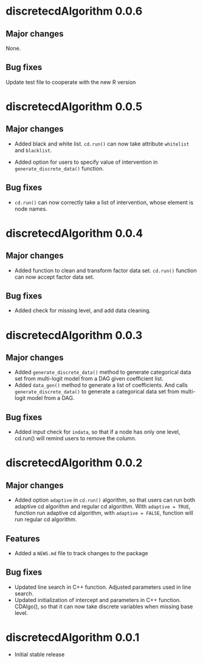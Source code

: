 # discretecdAlgorithm 0.0.6

## Major changes

None.

## Bug fixes
Update test file to cooperate with the new R version

# discretecdAlgorithm 0.0.5

## Major changes

* Added black and white list. `cd.run()` can now take attribute `whitelist` and `blacklist`.

* Added option for users to specify value of intervention in `generate_discrete_data()` function. 

## Bug fixes

* `cd.run()` can now correctly take a list of intervention, whose element is node names.

# discretecdAlgorithm 0.0.4

## Major changes

* Added function to clean and transform factor data set. `cd.run()` function can now accept factor data set.

## Bug fixes

* Added check for missing level, and add data cleaning.

# discretecdAlgorithm 0.0.3

## Major changes

* Added `generate_discrete_data()` method to generate categorical data set from multi-logit model from a DAG given coefficient list.
* Added `data_gen()` method to generate a list of coefficients. And calls `generate_discrete_data()` to generate a categorical data set from multi-logit model from a DAG.

## Bug fixes
* Added input check for `indata`, so that if a node has only one level, cd.run() will remind users to remove the column. 

# discretecdAlgorithm 0.0.2

## Major changes

* Added option `adaptive` in `cd.run()` algorithm, so that users can run both adaptive cd algorithm and regular cd algorithm. With `adaptive = TRUE`, function run adaptive cd algorithm, with `adaptive = FALSE`, function will run regular cd algorithm.

## Features

* Added a `NEWS.md` file to track changes to the package

## Bug fixes

* Updated line search in C++ function. Adjusted parameters used in line search.
* Updated initialization of intercept and parameters in C++ function. CDAlgo(), so that it can now take discrete variables when missing base level.

# discretecdAlgorithm 0.0.1

* Initial stable release
